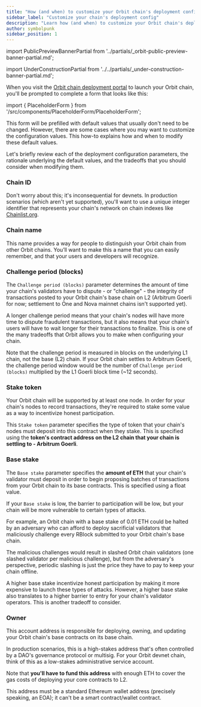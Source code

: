 ```yaml
---
title: "How (and when) to customize your Orbit chain's deployment configuration"
sidebar_label: "Customize your chain's deployment config"
description: "Learn how (and when) to customize your Orbit chain's deployment configuration in the Orbit chain deployment portal."
author: symbolpunk
sidebar_position: 1
---
```


import PublicPreviewBannerPartial from '../partials/_orbit-public-preview-banner-partial.md';

<PublicPreviewBannerPartial />

import UnderConstructionPartial from '../../partials/_under-construction-banner-partial.md';

<UnderConstructionPartial />

When you visit the [Orbit chain deployment portal](https://orbit.arbitrum.io/) to launch your Orbit chain, you'll be prompted to complete a form that looks like this:

import { PlaceholderForm } from '/src/components/PlaceholderForm/PlaceholderForm';

<PlaceholderForm inputs="Chain ID, Chain name, Challenge period (blocks), Stake token, Base stake, Owner" />

This form will be prefilled with default values that usually don't need to be changed. However, there are some cases where you may want to customize the configuration values. This how-to explains how and when to modify these default values.

Let's briefly review each of the deployment configuration parameters, the rationale underlying the default values, and the tradeoffs that you should consider when modifying them.

### Chain ID

Don't worry about this; it's inconsequential for devnets. In production scenarios (which aren't yet supported), you'll want to use a unique integer identifier that represents your chain's network on chain indexes like [Chainlist.org](http://chainlist.org).

### Chain name

This name provides a way for people to distinguish your Orbit chain from other Orbit chains. You’ll want to make this a name that you can easily remember, and that your users and developers will recognize.

### Challenge period (blocks)

The `Challenge period (blocks)` parameter determines the amount of time your chain's validators have to dispute - or "challenge" - the integrity of transactions posted to your Orbit chain's base chain on L2 (Arbitrum Goerli for now; settlement to One and Nova mainnet chains isn't supported yet).

A longer challenge period means that your chain's nodes will have more time to dispute fraudulent transactions, but it also means that your chain's users will have to wait longer for their transactions to finalize. This is one of the many tradeoffs that Orbit allows you to make when configuring your chain.

Note that the challenge period is measured in blocks on the underlying L1 chain, not the base (L2) chain. If your Orbit chain settles to Arbitrum Goerli, the challenge period window would be the number of `Challenge period (blocks)` multiplied by the L1 Goerli block time (~12 seconds).

<!-- todo: revisit and discuss defaults -->

### Stake token

Your Orbit chain will be supported by at least one node. In order for your chain's nodes to record transactions, they're required to stake some value as a way to incentivize honest participation.

This `Stake token` parameter specifies the type of token that your chain's nodes must deposit into this contract when they stake. This is specified using the **token's contract address on the L2 chain that your chain is settling to - Arbitrum Goerli**.

### Base stake

The `Base stake` parameter specifies the **amount of ETH** that your chain's validator must deposit in order to begin proposing batches of transactions from your Orbit chain to its base contracts. This is specified using a float value.

If your `Base stake` is low, the barrier to participation will be low, but your chain will be more vulnerable to certain types of attacks.

For example, an Orbit chain with a base stake of 0.01 ETH could be halted by an adversary who can afford to deploy sacrificial validators that maliciously challenge every RBlock submitted to your Orbit chain's base chain.

The malicious challenges would result in slashed Orbit chain validators (one slashed validator per malicious challenge), but from the adversary's perspective, periodic slashing is just the price they have to pay to keep your chain offline.

A higher base stake incentivize honest participation by making it more expensive to launch these types of attacks. However, a higher base stake also translates to a higher barrier to entry for your chain's validator operators. This is another tradeoff to consider.

### Owner

This account address is responsible for deploying, owning, and updating your Orbit chain's base contracts on its base chain.

<!-- possible cut / clarification: --**rollup owner**, and also it has been used as **chain owner** -->

In production scenarios, this is a high-stakes address that's often controlled by a DAO's governance protocol or multisig. For your Orbit devnet chain, think of this as a low-stakes administrative service account.

Note that **you'll have to fund this address** with enough ETH to cover the gas costs of deploying your core contracts to L2.

This address must be a standard Ethereum wallet address (precisely speaking, an EOA); it can't be a smart contract/wallet contract.
